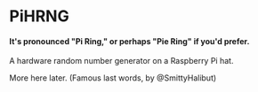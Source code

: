 # PiHRNG
#### It's pronounced "Pi Ring," or perhaps "Pie Ring" if you'd prefer.

A hardware random number generator on a Raspberry Pi hat.

More here later. (Famous last words, by @SmittyHalibut)
